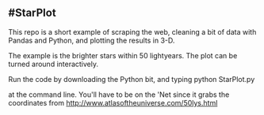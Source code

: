 #StarPlot
--------

This repo is a short example of scraping the web, cleaning a bit of data with Pandas and Python,
and plotting the results in 3-D.

The example is the brighter stars within 50 lightyears. The plot can be turned around interactively.

Run the code by downloading the Python bit, and typing
python StarPlot.py

at the command line.  You'll have to be on the 'Net since it grabs the coordinates from 
http://www.atlasoftheuniverse.com/50lys.html

